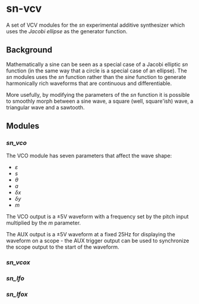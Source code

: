 # sn-vcv

A set of VCV modules for the _sn_ experimental additive synthesizer which uses the _Jacobi ellipse_ as the 
generator function.

## Background

Mathematically a sine can be seen as a special case of a Jacobi elliptic _sn_ function (in the same way that
a circle is a special case of an ellipse). The _sn_ modules uses the _sn_ function rather than the _sine_
function to generate harmonically rich waveforms that are continuous and differentiable.

More usefully, by modifying the parameters of the _sn_ function it is possible to smoothly morph between a sine wave,
a square (well, square'ish) wave, a triangular wave and a sawtooth.

## Modules

### _sn_vco_

The VCO module has seven parameters that affect the wave shape:

- _ε_
- _s_
- _θ_
- _a_
- _δx_
- _δy_
- _m_

The VCO output is a ±5V waveform with a frequency set by the pitch input multiplied by the _m_ parameter.

The AUX output is a ±5V waveform at a fixed 25Hz for displaying the waveform on a scope - the AUX trigger output
can be used to synchronize the scope output to the start of the waveform.

### _sn_vcox_

### _sn_lfo_

### _sn_lfox_